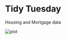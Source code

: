 # Tidy Tuesday
Housing and Mortgage data



![plot](https://raw.githubusercontent.com/meensrinivasan/projectname/tidytuesdaysubmissions/housing.png)